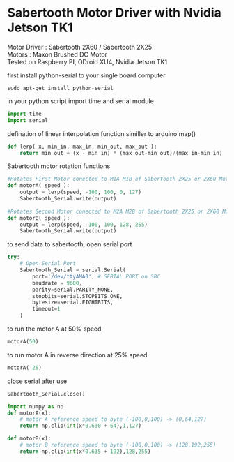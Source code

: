 # Sabertooth Motor Driver with Nvidia Jetson TK1
Motor Driver : Sabertooth 2X60 / Sabertooth 2X25 <br>
Motors : Maxon Brushed DC Motor <br>
Tested on Raspberry PI, ODroid XU4, Nvidia Jetson TK1

first install python-serial to your single board computer
```
sudo apt-get install python-serial
```
in your python script import time and serial module

``` python
import time
import serial
``` 
defination of linear interpolation function similler to arduino map()

``` python
def lerp( x, min_in, max_in, min_out, max_out ):
	return min_out + (x - min_in) * (max_out-min_out)/(max_in-min_in)
``` 
Sabertooth motor rotation functions

``` python
#Rotates First Motor conected to M1A M1B of Sabertooth 2X25 or 2X60 Motor Driver
def motorA( speed ):
	output = lerp(speed, -100, 100, 0, 127)
	Sabertooth_Serial.write(output)
	
#Rotates Second Motor conected to M2A M2B of Sabertooth 2X25 or 2X60 Motor Driver
def motorB( speed ):
	output = lerp(speed, -100, 100, 128, 255)
	Sabertooth_Serial.write(output)
``` 
to send data to sabertooth, open serial port

``` python
try:
	# Open Serial Port
	Sabertooth_Serial = serial.Serial(
		port='/dev/ttyAMA0', # SERIAL PORT on SBC 
		baudrate = 9600,
		parity=serial.PARITY_NONE,
		stopbits=serial.STOPBITS_ONE,
		bytesize=serial.EIGHTBITS,
		timeout=1
	)
  ``` 
to run the motor A at 50% speed
``` python
motorA(50)
``` 
to run motor A in reverse direction at 25% speed
``` python
motorA(-25)
``` 
close serial after use
``` python
Sabertooth_Serial.close() 
```


``` python
import numpy as np
def motorA(x):
    # motor A reference speed to byte (-100,0,100) -> (0,64,127) 
    return np.clip(int(x*0.630 + 64),1,127)

def motorB(x):
    # motor B reference speed to byte (-100,0,100) -> (128,192,255)
    return np.clip(int(x*0.635 + 192),128,255)
```
